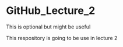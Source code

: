 # GitHub_Lecture_2
This is optional but might be useful

This respository is going to be use in lecture 2
